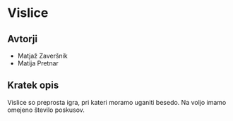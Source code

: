 # Vislice

## Avtorji

* Matjaž Zaveršnik
* Matija Pretnar

## Kratek opis

Vislice so preprosta igra, pri kateri moramo uganiti besedo.
Na voljo imamo omejeno število poskusov.
